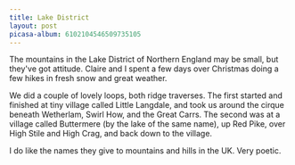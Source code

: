 ```yaml
---
title: Lake District
layout: post
picasa-album: 6102104546509735105
---
```


The mountains in the Lake District of Northern England may be small, but
they've got attitude. Claire and I spent a few days over Christmas doing a few
hikes in fresh snow and great weather.

We did a couple of lovely loops, both ridge traverses. The first started and
finished at tiny village called Little Langdale, and took us around the cirque
beneath Wetherlam, Swirl How, and the Great Carrs. The second was at a village
called Buttermere (by the lake of the same name), up Red Pike, over High Stile
and High Crag, and back down to the village.

I do like the names they give to mountains and hills in the UK. Very poetic.